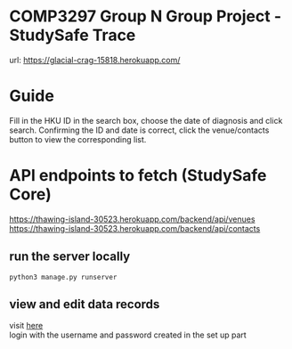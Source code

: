# COMP3297 Group N Group Project - StudySafe Trace
url: https://glacial-crag-15818.herokuapp.com/

# Guide
Fill in the HKU ID in the search box, choose the date of diagnosis and click search.
Confirming the ID and date is correct, click the venue/contacts button to view the corresponding list.

# API endpoints to fetch (StudySafe Core)
https://thawing-island-30523.herokuapp.com/backend/api/venues  
https://thawing-island-30523.herokuapp.com/backend/api/contacts

## run the server locally 
`python3 manage.py runserver`  

## view and edit data records
visit [here](http://localhost:8000/admin)  
login with the username and password created in the set up part